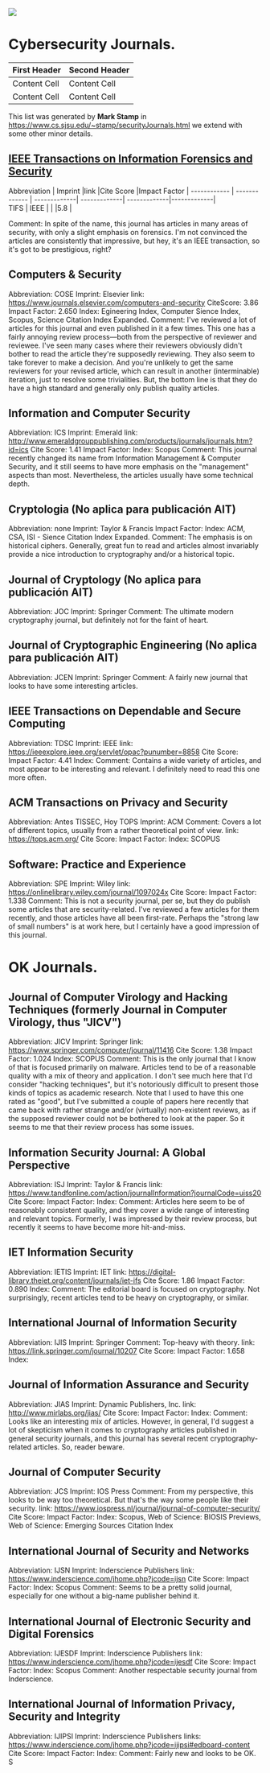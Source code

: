
![](http://cms-site.inacap.cl/Assets/portal/img/logo-negro.png)

# Cybersecurity Journals.

| First Header  | Second Header |
| ------------- | ------------- |
| Content Cell  | Content Cell  |
| Content Cell  | Content Cell  |



This list was generated by **Mark Stamp** in https://www.cs.sjsu.edu/~stamp/securityJournals.html
we extend with some other minor details.

## [IEEE Transactions on Information Forensics and Security](https://ieeexplore.ieee.org/xpl/RecentIssue.jsp?punumber=10206)


Abbreviation | Imprint       |link          |Cite Score    |Impact Factor |
------------ | ------------- | -------------| -------------| -------------|-------------|  
 TIFS        | IEEE          |              |              |5.8           |


Comment: In spite of the name, this journal has articles in many areas of security, with only a slight emphasis on forensics. I'm not convinced the articles are consistently that impressive, but hey, it's an IEEE transaction, so it's got to be prestigious, right? 


## Computers & Security
Abbreviation: COSE
Imprint: Elsevier
link: https://www.journals.elsevier.com/computers-and-security
CiteScore: 3.86
Impact Factor: 2.650
Index: Egineering Index, Computer Sience Index, Scopus, Science Citation Index Expanded.
Comment: I've reviewed a lot of articles for this journal and even published in it a few times. This one has a fairly annoying review process—both from the perspective of reviewer and reviewee. I've seen many cases where their reviewers obviously didn't bother to read the article they're supposedly reviewing. They also seem to take forever to make a decision. And you're unlikely to get the same reviewers for your revised article, which can result in another (interminable) iteration, just to resolve some trivialities. But, the bottom line is that they do have a high standard and generally only publish quality articles.


## Information and Computer Security
Abbreviation: ICS
Imprint: Emerald
link: http://www.emeraldgrouppublishing.com/products/journals/journals.htm?id=ics
Cite Score: 1.41
Impact Factor:
Index: Scopus
Comment: This journal recently changed its name from Information Management & Computer Security, and it still seems to have more emphasis on the "management" aspects than most. Nevertheless, the articles usually have some technical depth. 

## Cryptologia (No aplica para publicación AIT)
Abbreviation: none
Imprint: Taylor & Francis
Impact Factor:
Index: ACM, CSA, ISI - Sience Citation Index Expanded.
Comment: The emphasis is on historical ciphers. Generally, great fun to read and articles almost invariably provide a nice introduction to cryptography and/or a historical topic. 

## Journal of Cryptology (No aplica para publicación AIT)
Abbreviation: JOC
Imprint: Springer
Comment: The ultimate modern cryptography journal, but definitely not for the faint of heart. 

## Journal of Cryptographic Engineering (No aplica para publicación AIT)
Abbreviation: JCEN
Imprint: Springer
Comment: A fairly new journal that looks to have some interesting articles. 

## IEEE Transactions on Dependable and Secure Computing
Abbreviation: TDSC
Imprint: IEEE
link: https://ieeexplore.ieee.org/servlet/opac?punumber=8858
Cite Score: 
Impact Factor: 4.41
Index: 
Comment: Contains a wide variety of articles, and most appear to be interesting and relevant. I definitely need to read this one more often. 

## ACM Transactions on Privacy and Security
Abbreviation: Antes TISSEC, Hoy TOPS
Imprint: ACM
Comment: Covers a lot of different topics, usually from a rather theoretical point of view. 
link: https://tops.acm.org/
Cite Score:
Impact Factor: 
Index: SCOPUS

## Software: Practice and Experience
Abbreviation: SPE
Imprint: Wiley
link: https://onlinelibrary.wiley.com/journal/1097024x
Cite Score:
Impact Factor: 1.338
Comment: This is not a security journal, per se, but they do publish some articles that are security-related. I've reviewed a few articles for them recently, and those articles have all been first-rate. Perhaps the "strong law of small numbers" is at work here, but I certainly have a good impression of this journal. 

# OK Journals.

## Journal of Computer Virology and Hacking Techniques (formerly Journal in Computer Virology, thus "JICV")
Abbreviation: JICV
Imprint: Springer
link: https://www.springer.com/computer/journal/11416
Cite Score: 1.38
Impact Factor: 1.024
Index: SCOPUS
Comment: This is the only journal that I know of that is focused primarily on malware. Articles tend to be of a reasonable quality with a mix of theory and application. I don't see much here that I'd consider "hacking techniques", but it's notoriously difficult to present those kinds of topics as academic research. Note that I used to have this one rated as "good", but I've submitted a couple of papers here recently that came back with rather strange and/or (virtually) non-existent reviews, as if the supposed reviewer could not be bothered to look at the paper. So it seems to me that their review process has some issues. 

## Information Security Journal: A Global Perspective
Abbreviation: ISJ
Imprint: Taylor & Francis
link: https://www.tandfonline.com/action/journalInformation?journalCode=uiss20
Cite Score:
Impact Factor: 
Index: 
Comment: Articles here seem to be of reasonably consistent quality, and they cover a wide range of interesting and relevant topics. Formerly, I was impressed by their review process, but recently it seems to have become more hit-and-miss. 

## IET Information Security
Abbreviation: IETIS
Imprint: IET
link: https://digital-library.theiet.org/content/journals/iet-ifs
Cite Score: 1.86
Impact Factor: 0.890
Index: 
Comment: The editorial board is focused on cryptography. Not surprisingly, recent articles tend to be heavy on cryptography, or similar. 


## International Journal of Information Security
Abbreviation: IJIS
Imprint: Springer
Comment: Top-heavy with theory. 
link: https://link.springer.com/journal/10207
Cite Score: 
Impact Factor: 1.658 
Index: 

## Journal of Information Assurance and Security
Abbreviation: JIAS
Imprint: Dynamic Publishers, Inc.
link: http://www.mirlabs.org/jias/
Cite Score: 
Impact Factor:
Index: 
Comment: Looks like an interesting mix of articles. However, in general, I'd suggest a lot of skepticism when it comes to cryptography articles published in general security journals, and this journal has several recent cryptography-related articles. So, reader beware. 

## Journal of Computer Security
Abbreviation: JCS
Imprint: IOS Press
Comment: From my perspective, this looks to be way too theoretical. But that's the way some people like their security. 
link: https://www.iospress.nl/journal/journal-of-computer-security/
Cite Score:
Impact Factor: 
Index: Scopus, Web of Science: BIOSIS Previews, Web of Science: Emerging Sources Citation Index


## International Journal of Security and Networks
Abbreviation: IJSN
Imprint: Inderscience Publishers
link: https://www.inderscience.com/jhome.php?jcode=ijsn
Cite Score:
Impact Factor:
Index: Scopus
Comment: Seems to be a pretty solid journal, especially for one without a big-name publisher behind it. 


## International Journal of Electronic Security and Digital Forensics
Abbreviation: IJESDF
Imprint: Inderscience Publishers
link: https://www.inderscience.com/jhome.php?jcode=ijesdf
Cite Score:
Impact Factor:
Index: Scopus
Comment: Another respectable security journal from Inderscience. 


## International Journal of Information Privacy, Security and Integrity
Abbreviation: IJIPSI
Imprint: Inderscience Publishers
links: https://www.inderscience.com/jhome.php?jcode=ijipsi#edboard-content
Cite Score:
Impact Factor:
Index: 
Comment: Fairly new and looks to be OK. 
S
